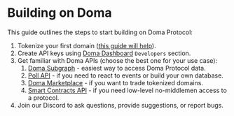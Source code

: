# Building on Doma

This guide outlines the steps to start building on Doma Protocol:

1. Tokenize your first domain ([this guide will help](getting-started)).
2. Create API keys using [Doma Dashboard](https://dashboard-testnet.doma.xyz/account/developers) `Developers` section.
3. Get familiar with Doma APIs (choose the best one for your use case):
   1. [Doma Subgraph](api-reference/doma-multi-chain-subgraph) - easiest way to access Doma Protocol data.
   2. [Poll API](api-reference/poll-api) - if you need to react to events or build your own database.
   3. [Doma Marketplace](doma-marketplace) - if you want to trade tokenized domains.
   4. [Smart Contracts API](api-reference/doma-smart-contracts-api) - if you need low-level no-middlemen access to a protocol.
4. Join our Discord to ask questions, provide suggestions, or report bugs.



